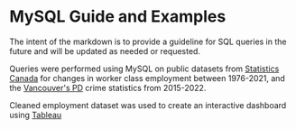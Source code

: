 # MySQL Guide and Examples

The intent of the markdown is to provide a guideline for SQL queries in the future and will be updated as needed or requested. 

Queries were performed using MySQL on public datasets from [Statistics Canada](https://www150.statcan.gc.ca/t1/tbl1/en/tv.action?pid=1410002701) for changes in worker class employment between 1976-2021, and the [Vancouver's PD](https://vpd.ca/crime-statistics) crime statistics from 2015-2022.

Cleaned employment dataset was used to create an interactive dashboard using [Tableau](https://public.tableau.com/app/profile/alfred.ke/viz/StatsCanEmploymentv1/Dashboard1) 
